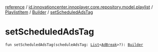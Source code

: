 [reference](../../../index.md) / [id.innovationcenter.innoplayer.core.repository.model.playlist](../../index.md) / [PlaylistItem](../index.md) / [Builder](index.md) / [setScheduledAdsTag](./set-scheduled-ads-tag.md)

# setScheduledAdsTag

`fun setScheduledAdsTag(scheduleAdsTag: `[`List`](https://kotlinlang.org/api/latest/jvm/stdlib/kotlin.collections/-list/index.html)`<`[`AdBreak`](../../../id.innovationcenter.innoplayer.core.repository.model.ads/-ad-break/index.md)`>?): `[`Builder`](index.md)